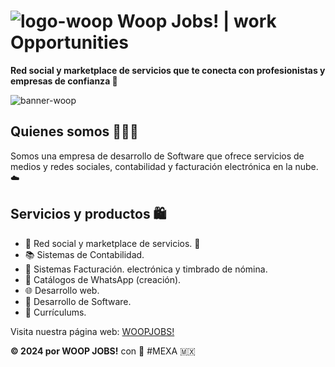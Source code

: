 # ![logo-woop](https://github.com/woopjobs/woopjobs/assets/156158708/8adf97aa-c988-4c37-8bca-95112fa254e3) Woop Jobs! | work Opportunities

**Red social y marketplace de servicios que te conecta con profesionistas y empresas de confianza 🔮**

![banner-woop](https://github.com/woopjobs/woopjobs/assets/156158708/93bf2938-b362-48a1-a55b-195343ea1232)


## Quienes somos 🙋🏻‍♂️

Somos una empresa de desarrollo de Software que ofrece servicios de medios y redes sociales, contabilidad y facturación electrónica en la nube. ☁️

## Servicios y productos 🛍

* 🫧 Red social y marketplace de servicios. 🛒
* 📚 Sistemas de Contabilidad.
* 🧾 Sistemas Facturación. electrónica y timbrado de nómina.
* 📱 Catálogos de WhatsApp (creación).
* 🌐 Desarrollo web.
* 💽 Desarrollo de Software.
* 📇 Currículums.

Visita nuestra página web:
[WOOPJOBS!](https://www.woopjobs.com.mx)

**© 2024 por WOOP JOBS!**
con 💜 #MEXA 🇲🇽
